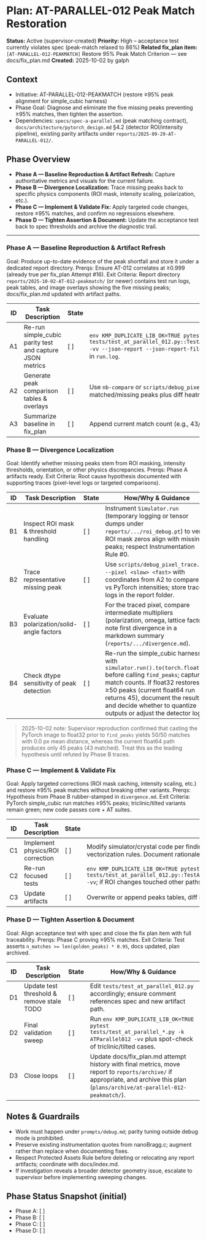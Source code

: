 # Plan: AT-PARALLEL-012 Peak Match Restoration

**Status:** Active (supervisor-created)
**Priority:** High – acceptance test currently violates spec (peak-match relaxed to 86%)
**Related fix_plan item:** `[AT-PARALLEL-012-PEAKMATCH]` Restore 95% Peak Match Criterion — see docs/fix_plan.md
**Created:** 2025-10-02 by galph

## Context
- Initiative: AT-PARALLEL-012-PEAKMATCH (restore ≥95% peak alignment for simple_cubic harness)
- Phase Goal: Diagnose and eliminate the five missing peaks preventing ≥95% matches, then tighten the assertion.
- Dependencies: `specs/spec-a-parallel.md` (peak matching contract), `docs/architecture/pytorch_design.md` §4.2 (detector ROI/intensity pipeline), existing parity artifacts under `reports/2025-09-29-AT-PARALLEL-012/`.

## Phase Overview
- **Phase A — Baseline Reproduction & Artifact Refresh:** Capture authoritative metrics and visuals for the current failure.
- **Phase B — Divergence Localization:** Trace missing peaks back to specific physics components (ROI mask, intensity scaling, polarization, etc.).
- **Phase C — Implement & Validate Fix:** Apply targeted code changes, restore ≥95% matches, and confirm no regressions elsewhere.
- **Phase D — Tighten Assertion & Document:** Update the acceptance test back to spec thresholds and archive the diagnostic trail.

---

### Phase A — Baseline Reproduction & Artifact Refresh
Goal: Produce up-to-date evidence of the peak shortfall and store it under a dedicated report directory.
Prerqs: Ensure AT-012 correlates at ≥0.999 (already true per fix_plan Attempt #16).
Exit Criteria: Report directory `reports/2025-10-02-AT-012-peakmatch/` (or newer) contains test run logs, peak tables, and image overlays showing the five missing peaks; docs/fix_plan.md updated with artifact paths.

| ID | Task Description | State | How/Why & Guidance |
| --- | --- | --- | --- |
| A1 | Re-run simple_cubic parity test and capture JSON metrics | [ ] | `env KMP_DUPLICATE_LIB_OK=TRUE pytest tests/test_at_parallel_012.py::TestATParallel012ReferencePatternCorrelation::test_simple_cubic_correlation -vv --json-report --json-report-file reports/2025-10-02-AT-012-peakmatch/test_results.json`; include stdout in `run.log`. |
| A2 | Generate peak comparison tables & overlays | [ ] | Use `nb-compare` or `scripts/debug_pixel_trace.py --mode peaks` with identical detector config; save CSV of matched/missing peaks plus diff heatmap PNGs into the report directory. |
| A3 | Summarize baseline in fix_plan | [ ] | Append current match count (e.g., 43/50) and artifact paths to `[AT-PARALLEL-012-PEAKMATCH]` entry. |

### Phase B — Divergence Localization
Goal: Identify whether missing peaks stem from ROI masking, intensity thresholds, orientation, or other physics discrepancies.
Prerqs: Phase A artifacts ready.
Exit Criteria: Root cause hypothesis documented with supporting traces (pixel-level logs or targeted comparisons).

| ID | Task Description | State | How/Why & Guidance |
| --- | --- | --- | --- |
| B1 | Inspect ROI mask & threshold handling | [ ] | Instrument `Simulator.run` (temporary logging or tensor dumps under `reports/.../roi_debug.pt`) to verify ROI mask zeros align with missing peaks; respect Instrumentation Rule #0. |
| B2 | Trace representative missing peak | [ ] | Use `scripts/debug_pixel_trace.py --pixel <slow> <fast>` with coordinates from A2 to compare C vs PyTorch intensities; store trace logs in the report folder. |
| B3 | Evaluate polarization/solid-angle factors | [ ] | For the traced pixel, compare intermediate multipliers (polarization, omega, lattice factor); note first divergence in a markdown summary (`reports/.../divergence.md`). |
| B4 | Check dtype sensitivity of peak detection | [ ] | Re-run the simple_cubic harness with `simulator.run().to(torch.float32)` before calling `find_peaks`; capture match counts. If float32 restores ≥50 peaks (current float64 run returns 45), document the results and decide whether to quantize outputs or adjust the detector logic. |

> 2025-10-02 note: Supervisor reproduction confirmed that casting the PyTorch image to float32 prior to `find_peaks` yields 50/50 matches with 0.0 px mean distance, whereas the current float64 path produces only 45 peaks (43 matched). Treat this as the leading hypothesis until refuted by Phase B traces.

### Phase C — Implement & Validate Fix
Goal: Apply targeted corrections (ROI mask caching, intensity scaling, etc.) and restore ≥95% peak matches without breaking other variants.
Prerqs: Hypothesis from Phase B rubber-stamped in `divergence.md`.
Exit Criteria: PyTorch simple_cubic run matches ≥95% peaks; triclinic/tilted variants remain green; new code passes core + AT suites.

| ID | Task Description | State | How/Why & Guidance |
| --- | --- | --- | --- |
| C1 | Implement physics/ROI correction | [ ] | Modify simulator/crystal code per findings; ensure no `.item()` is introduced on grad tensors and follow vectorization rules. Document rationale inline sparingly. |
| C2 | Re-run focused tests | [ ] | `env KMP_DUPLICATE_LIB_OK=TRUE pytest tests/test_at_parallel_012.py::TestATParallel012ReferencePatternCorrelation::test_simple_cubic_correlation -vv`; if ROI changes touched other paths, rerun AT-012 tilt/triclinic variants. |
| C3 | Update artifacts | [ ] | Overwrite or append peaks tables, diff images, and trace summaries showing ≥95% matches. |

### Phase D — Tighten Assertion & Document
Goal: Align acceptance test with spec and close the fix plan item with full traceability.
Prerqs: Phase C proving ≥95% matches.
Exit Criteria: Test asserts `n_matches >= len(golden_peaks) * 0.95`, docs updated, plan archived.

| ID | Task Description | State | How/Why & Guidance |
| --- | --- | --- | --- |
| D1 | Update test threshold & remove stale TODO | [ ] | Edit `tests/test_at_parallel_012.py` accordingly; ensure comment references spec and new artifact path. |
| D2 | Final validation sweep | [ ] | Run `env KMP_DUPLICATE_LIB_OK=TRUE pytest tests/test_at_parallel_*.py -k ATParallel012 -vv` plus spot-check of triclinic/tilted cases. |
| D3 | Close loops | [ ] | Update docs/fix_plan.md attempt history with final metrics, move report to `reports/archive/` if appropriate, and archive this plan (`plans/archive/at-parallel-012-peakmatch/`). |

## Notes & Guardrails
- Work must happen under `prompts/debug.md`; parity tuning outside debug mode is prohibited.
- Preserve existing instrumentation quotes from nanoBragg.c; augment rather than replace when documenting fixes.
- Respect Protected Assets Rule before deleting or relocating any report artifacts; coordinate with docs/index.md.
- If investigation reveals a broader detector geometry issue, escalate to supervisor before implementing sweeping changes.

## Phase Status Snapshot (initial)
- Phase A: [ ]
- Phase B: [ ]
- Phase C: [ ]
- Phase D: [ ]

